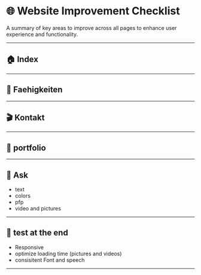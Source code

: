 # 🌐 Website Improvement Checklist

A summary of key areas to improve across all pages to enhance user experience and functionality.

---

## 🏠 Index

---

## 🚀 Faehigkeiten

---

## 🎬 Kontakt

---

## 📜 portfolio

---

## 🎁 Ask

- text
- colors
- pfp
- video and pictures

---

## 📜 test at the end

- Responsive
- optimize loading time (pictures and videos)
- consisitent Font and speech

---
